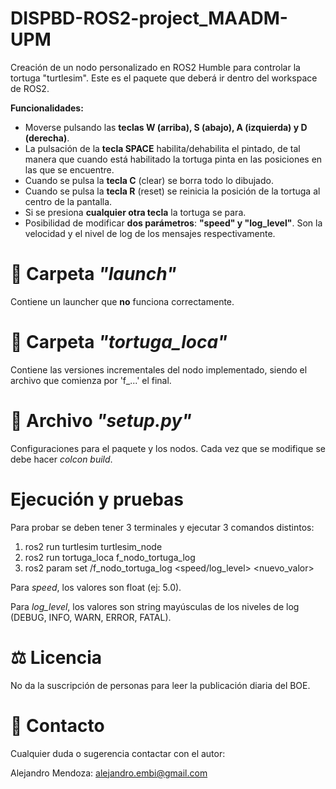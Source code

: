 # DISPBD-ROS2-project_MAADM-UPM

Creación de un nodo personalizado en ROS2 Humble para controlar la tortuga "turtlesim". Este es el paquete que deberá ir dentro del workspace de ROS2.

**Funcionalidades:**

- Moverse pulsando las **teclas W (arriba), S (abajo), A (izquierda) y D (derecha)**.
- La pulsación de la **tecla SPACE** habilita/dehabilita el pintado, de tal manera que cuando está habilitado la tortuga pinta en las posiciones en las que se encuentre.
- Cuando se pulsa la **tecla C** (clear) se borra todo lo dibujado.
- Cuando se pulsa la **tecla R** (reset) se reinicia la posición de la tortuga al 
centro de la pantalla.
- Si se presiona **cualquier otra tecla** la tortuga se para.
- Posibilidad de modificar **dos parámetros**: **"speed" y "log_level"**. Son la velocidad y el nivel de log de los mensajes respectivamente.

# 📂 Carpeta *"launch"*

Contiene un launcher que **no** funciona correctamente.

# 📂 Carpeta *"tortuga_loca"*

Contiene las versiones incrementales del nodo implementado, siendo el archivo que comienza por 'f_...' el final.

# 📃 Archivo *"setup.py"*

Configuraciones para el paquete y los nodos. Cada vez que se modifique se debe hacer *colcon build*.

# Ejecución y pruebas

Para probar se deben tener 3 terminales y ejecutar 3 comandos distintos:

1. ros2 run turtlesim turtlesim_node
2. ros2 run tortuga_loca f_nodo_tortuga_log
3. ros2 param set /f_nodo_tortuga_log <speed/log_level> <nuevo_valor> 

Para *speed*, los valores son float (ej: 5.0).

Para *log_level*, los valores son string mayúsculas de los niveles de log (DEBUG, INFO, WARN, ERROR, FATAL).

# ⚖️ Licencia 

No da la suscripción de personas para leer la publicación diaria del BOE.

# 👤 Contacto

Cualquier duda o sugerencia contactar con el autor:

Alejandro Mendoza: alejandro.embi@gmail.com